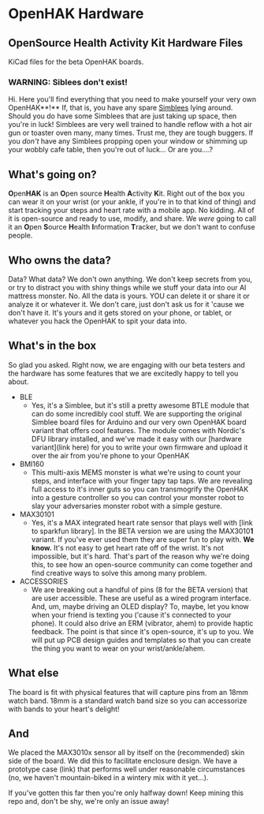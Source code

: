 # OpenHAK Hardware
## OpenSource Health Activity Kit Hardware Files

KiCad files for the beta OpenHAK boards.


### WARNING: Siblees don't exist!

Hi. Here you'll find everything that you need to make yourself your very own OpenHAK**!** If, that is, you have any spare [Simblees](https://www.digikey.com/product-detail/en/rf-digital-corporation/RFD77101/1562-1034-ND/5723430) lying around. Should you do have some Simblees that are just taking up space, then you're in luck! Simblees are very well trained to handle reflow with a hot air gun or toaster oven many, many times. Trust me, they are tough buggers. If you *don't* have any Simblees propping open your window or shimming up your wobbly cafe table, then you're out of luck... Or are you....?

## What's going on?

**O**pen**H****A****K** is an **O**pen source **H**ealth **A**ctivity **K**it. Right out of the box you can wear it on your wrist (or your ankle, if you're in to that kind of thing) and start tracking your steps and heart rate with a mobile app. No kidding. All of it is open-source and ready to use, modify, and share. We *were* going to call it an **O**pen **S**ource **H**ealth **I**nformation **T**racker, but we don't want to confuse people. 

## Who owns the data?

Data? What data? We don't own anything. We don't keep secrets from you, or try to distract you with shiny things while we stuff your data into our AI mattress monster. No. All the data is yours. YOU can delete it or share it or analyze it or whatever it. We don't care, just don't ask us for it 'cause we don't have it. It's yours and it gets stored on your phone, or tablet, or whatever you hack the OpenHAK to spit your data into.

## What's in the box

So glad you asked. Right now, we are engaging with our beta testers and the hardware has some features that we are excitedly happy to tell you about.

* BLE
	* Yes, it's a Simblee, but it's still a pretty awesome BTLE module that can do some incredibly cool stuff. We are supporting the original Simblee board files for Arduino and our very own OpenHAK board variant that offers cool features. The module comes with Nordic's DFU library installed, and we've made it easy with our [hardware variant](link here) for you to write your own firmware and upload it over the air from you're phone to your OpenHAK
* BMI160
	* This multi-axis MEMS monster is what we're using to count your steps, and interface with your finger tapy tap taps. We are revealing full access to it's inner guts so you can transmogrify the OpenHAK into a gesture controller so you can control your monster robot to slay your adversaries monster robot with a simple gesture.
* MAX30101 
	* Yes, it's a MAX integrated heart rate sensor that plays well with [link to sparkfun library]. In the BETA version we are using the MAX3010**1** variant. If you've ever used them they are super fun to play with. **We know.** It's not easy to get heart rate off of the wrist. It's not impossible, but it's hard. That's part of the reason why we're doing this, to see how an open-source community can come together and find creative ways to solve this among many problem.
* ACCESSORIES
	* We are breaking out a handful of pins (8 for the BETA version) that are user accessible. These are useful as a wired program interface. And, um, maybe driving an OLED display? To, maybe, let you know when your friend is texting you ('cause it's connected to your phone). It could also drive an ERM (vibrator, ahem) to provide haptic feedback. The point is that since it's open-source, it's up to you. We will put up PCB design guides and templates so that you can create the thing you want to wear on your wrist/ankle/ahem. 

## What else

The board is fit with physical features that will capture pins from an 18mm watch band. 18mm is a standard watch band size so you can accessorize with bands to your heart's delight!

## And
We placed the MAX3010x sensor all by itself on the (recommended) skin side of the board. We did this to facilitate enclosure design. We have a prototype case (link) that performs well under reasonable circumstances (no, we haven't mountain-biked in a wintery mix with it yet...).


If you've gotten this far then you're only halfway down! Keep mining this repo and, don't be shy, we're only an issue away! 
